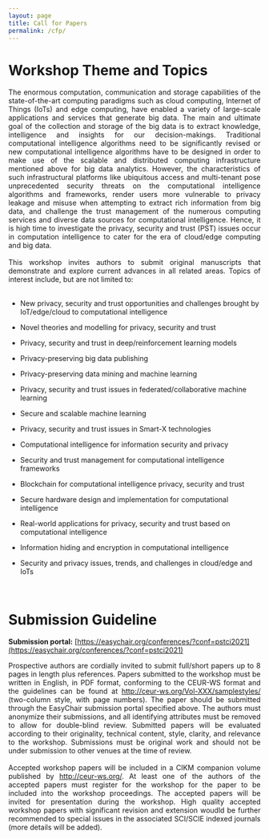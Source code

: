 ```yaml
---
layout: page
title: Call for Papers
permalink: /cfp/
---
```


# **Workshop Theme and Topics**

<div style="text-align: justify"> The enormous computation, communication and storage capabilities of the state-of-the-art computing paradigms such as cloud computing, Internet of Things (IoTs) and edge computing, have enabled a variety of large-scale applications and services that generate big data. The main and ultimate goal of the collection and storage of the big data is to extract knowledge, intelligence and insights for our decision-makings. Traditional computational intelligence algorithms need to be significantly revised or new computational intelligence algorithms have to be designed in order to make use of the scalable and distributed computing infrastructure mentioned above for big data analytics. However, the characteristics of such infrastructural platforms like ubiquitous access and multi-tenant pose unprecedented security threats on the computational intelligence algorithms and frameworks, render users more vulnerable to privacy leakage and misuse when attempting to extract rich information from big data, and challenge the trust management of the numerous computing services and diverse data sources for computational intelligence. Hence, it is high time to investigate the privacy, security and trust (PST) issues occur in computation intelligence to cater for the era of cloud/edge computing and big data.</div> 

<br/>

<div style="text-align: justify"> This workshop invites authors to submit original manuscripts that demonstrate and explore current advances in all related areas. Topics of interest include, but are not limited to: </div>

<br/>

- New privacy, security and trust opportunities and challenges brought by IoT/edge/cloud to computational intelligence

- Novel theories and modelling for privacy, security and trust

- Privacy, security and trust in deep/reinforcement learning models

- Privacy-preserving big data publishing

- Privacy-preserving data mining and machine learning

- Privacy, security and trust issues in federated/collaborative machine learning

- Secure and scalable machine learning

- Privacy, security and trust issues in Smart-X technologies

- Computational intelligence for information security and privacy

- Security and trust management for computational intelligence frameworks

- Blockchain for computational intelligence privacy, security and trust

- Secure hardware design and implementation for computational intelligence

- Real-world applications for privacy, security and trust based on computational intelligence

- Information hiding and encryption in computational intelligence

- Security and privacy issues, trends, and challenges in cloud/edge and IoTs

<br/>

# **Submission Guideline**

**Submission portal:** [https://easychair.org/conferences/?conf=pstci2021](https://easychair.org/conferences/?conf=pstci2021)


<div style="text-align: justify">Prospective authors are cordially invited to submit full/short papers up to 8 pages in length plus references. Papers submitted to the workshop must be written in English, in PDF format, conforming to the CEUR-WS format and the guidelines can be found at <a href="http://ceur-ws.org/Vol-XXX/samplestyles/">http://ceur-ws.org/Vol-XXX/samplestyles/</a> (two-column style, with page numbers). The paper should be submitted through the EasyChair submission portal specified above. The authors must anonymize their submissions, and all identifying attributes must be removed to allow for double-blind review. Submitted papers will be evaluated according to their originality, technical content, style, clarity, and relevance to the workshop. Submissions must be original work and should not be under submission to other venues at the time of review.</div>

<br/>

<div style="text-align: justify"> Accepted workshop papers will be included in a CIKM companion volume published by <a href="http://ceur-ws.org/">http://ceur-ws.org/</a>. At least one of the authors of the accepted papers must register for the workshop for the paper to be included into the workshop proceedings. The accepted papers will be invited for presentation during the workshop. High quality accepted workshop papers with significant revision and extension woudld be further recommended to special issues in the associated SCI/SCIE indexed journals (more details will be added). </div>


